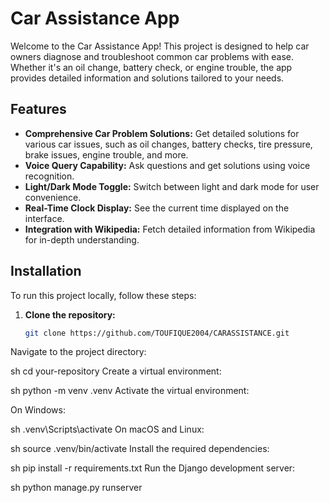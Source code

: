 # Car Assistance App

Welcome to the Car Assistance App! This project is designed to help car owners diagnose and troubleshoot common car problems with ease. Whether it's an oil change, battery check, or engine trouble, the app provides detailed information and solutions tailored to your needs.

## Features

- **Comprehensive Car Problem Solutions:** Get detailed solutions for various car issues, such as oil changes, battery checks, tire pressure, brake issues, engine trouble, and more.
- **Voice Query Capability:** Ask questions and get solutions using voice recognition.
- **Light/Dark Mode Toggle:** Switch between light and dark mode for user convenience.
- **Real-Time Clock Display:** See the current time displayed on the interface.
- **Integration with Wikipedia:** Fetch detailed information from Wikipedia for in-depth understanding.

## Installation

To run this project locally, follow these steps:

1. **Clone the repository:**
   ```sh
   git clone https://github.com/TOUFIQUE2004/CARASSISTANCE.git
Navigate to the project directory:

sh
cd your-repository
Create a virtual environment:

sh
python -m venv .venv
Activate the virtual environment:

On Windows:

sh
.venv\Scripts\activate
On macOS and Linux:

sh
source .venv/bin/activate
Install the required dependencies:

sh
pip install -r requirements.txt
Run the Django development server:

sh
python manage.py runserver
